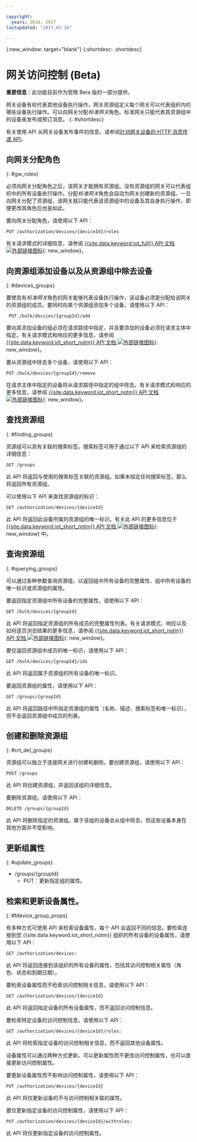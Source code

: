 ```yaml
---

copyright:
  years: 2016, 2017
lastupdated: "2017-03-16"

---
```


{:new_window: target="blank"}
{:shortdesc: .shortdesc}

# 网关访问控制 (Beta)

**重要信息**：此功能目前作为受限 Beta 版的一部分提供。

网关设备有权代表其他设备执行操作。网关资源组定义每个网关可以代表组织内的哪些设备执行操作。可以向网关分配*标准网关*角色。标准网关只能代表其资源组中的设备来发布或预订消息。
{: #shortdesc}


有关使用 API 从网关设备发布事件的信息，请参阅[针对网关设备的 HTTP 消息传递 API](../gateways/gw_intro_api.html)。

## 向网关分配角色
{: #gw_roles}

必须向网关分配角色之后，该网关才能拥有资源组。没有资源组的网关可以代表组织中的所有设备执行操作。分配*标准网关*角色会自动为网关创建新的资源组。一旦向网关分配了资源组，该网关就只能代表该资源组中的设备及其自身执行操作，即便更改其角色后也是如此。

要向网关分配角色，请使用以下 API：

```
PUT /authorization/devices/{deviceId}/roles
```

有关请求模式的详细信息，请参阅 [{{site.data.keyword.iot_full}} API 文档 ![外部链接图标](../../../icons/launch-glyph.svg "外部链接图标")](https://docs.internetofthings.ibmcloud.com/apis/swagger/v0002-beta/security-gateway-beta.html#!/Limited_Gateway/put_authorization_devices_deviceId_roles){: new_window}。

## 向资源组添加设备以及从资源组中除去设备
{: #devices_groups}

要使具有*标准网关*角色的网关能够代表设备执行操作，该设备必须是分配给该网关的资源组的成员。要同时向某个资源组添加多个设备，请使用以下 API：

```
 PUT /bulk/devices/{groupId}/add
```

要向其添加设备的组必须在请求路径中指定，并且要添加的设备必须在请求主体中指定。有关请求模式和响应的更多信息，请参阅 [{{site.data.keyword.iot_short_notm}} API 文档 ![外部链接图标](../../../icons/launch-glyph.svg "外部链接图标")](https://docs.internetofthings.ibmcloud.com/apis/swagger/v0002-beta/security-gateway-beta.html#!/Limited_Gateway/put_bulk_devices_groupId_add){: new_window}。

要从资源组中除去多个设备，请使用以下 API：

```
PUT /bulk/devices/{groupId}/remove
```

在请求主体中指定的设备将从请求路径中指定的组中除去。有关请求模式和响应的更多信息，请参阅 [{{site.data.keyword.iot_short_notm}} API 文档 ![外部链接图标](../../../icons/launch-glyph.svg "外部链接图标")](https://docs.internetofthings.ibmcloud.com/apis/swagger/v0002-beta/security-gateway-beta.html#!/Limited_Gateway/put_bulk_devices_groupId_remove){: new_window}。

## 查找资源组
{: #finding_groups}

资源组可以具有关联的搜索标签。搜索标签可用于通过以下 API 来检索资源组的详细信息：

```
GET /groups
```

此 API 将返回与使用的搜索标签关联的资源组。如果未指定任何搜索标签，那么将返回所有资源组。<!-- For more information about the request schema, response, and how to page through results, see the [{{site.data.keyword.iot_short_notm}} API documentation](LINK TO CORRECT API). -->

可以使用以下 API 来查找资源组的标识：

```
GET /authorization/devices/{deviceId}
```

此 API 将返回此设备所属的资源组的唯一标识。有关此 API 的更多信息位于 [{{site.data.keyword.iot_short_notm}} API 文档 ![外部链接图标](../../../icons/launch-glyph.svg "外部链接图标")](https://docs.internetofthings.ibmcloud.com/apis/swagger/v0002-beta/security-gateway-beta.html#!/Limited_Gateway/get_authorization_devices_deviceId){: new_window} 中。


## 查询资源组
{: #querying_groups}

可以通过各种参数查询资源组，以返回组中所有设备的完整属性、组中所有设备的唯一标识或资源组的属性。

要返回指定资源组中所有设备的完整属性，请使用以下 API：

```
GET /bulk/devices/{groupId}
```

此 API 将返回指定资源组的所有成员的完整属性列表。有关请求模式、响应以及如何逐页浏览结果的更多信息，请参阅 [{{site.data.keyword.iot_short_notm}} API 文档 ![外部链接图标](../../../icons/launch-glyph.svg "外部链接图标")](https://docs.internetofthings.ibmcloud.com/apis/swagger/v0002-beta/security-gateway-beta.html#!/Limited_Gateway/get_bulk_devices_groupId){: new_window}。

要仅返回资源组中成员的唯一标识，请使用以下 API：

```
GET /bulk/devices/{groupId}/ids
```

此 API 将返回属于资源组的所有设备的唯一标识。<!-- For more information on the request schema and responses, see the [{{site.data.keyword.iot_short_notm}} API documentation](LINK TO CORRECT API). -->

要返回资源组的属性，请使用以下 API：

```
GET /groups/{groupId}
```

此 API 将返回路径中所指定资源组的属性（名称、描述、搜索标签和唯一标识），但不会返回资源组中成员的列表。<!-- For more information on the request schema and responses, see the [{{site.data.keyword.iot_short_notm}} API documentation](LINK TO CORRECT API). -->

## 创建和删除资源组
{: #crt_del_groups}

资源组可以独立于连接网关进行创建和删除。要创建资源组，请使用以下 API：

```
POST /groups
```

此 API 将创建资源组，并返回该组的详细信息。<!-- For details on the request schema and the responses, see the [{{site.data.keyword.iot_short_notm}} API documentation](LINK TO CORRECT API). -->

要删除资源组，请使用以下 API：

```
DELETE /groups/{groupId}
```

此 API 将删除指定的资源组。属于该组的设备会从组中除去，但这些设备本身在其他方面并不受影响。<!-- For more information, see the [{{site.data.keyword.iot_short_notm}} API documentation](LINK TO CORRECT API). -->

## 更新组属性
{: #update_groups}

  - /groups/{groupId}
    - PUT：更新指定组的属性。

## 检索和更新设备属性。
{: #fdevice_group_props}

有多种方式可使用 API 来检索设备属性，每个 API 会返回不同的信息。要检索连接到您 {{site.data.keyword.iot_short_notm}} 组织的所有设备的设备属性，请使用以下 API：

```
GET /authorization/devices:

```

此 API 将返回连接到该组织的所有设备的属性，包括其访问控制相关属性（角色、状态和到期日期）。<!-- For more information on responses and how to page through results, see the [{{site.data.keyword.iot_short_notm}} API documentation](LINK TO CORRECT API). -->

要检索设备属性而不检索访问控制相关信息，请使用以下 API：

```
GET /authorization/devices/{deviceId}
```

此 API 将返回指定设备的所有设备属性，而不返回访问控制信息。<!-- For more information, see the [{{site.data.keyword.iot_short_notm}} device model documentation](LINK TO DEVICE MODEL) and [API documentation](LINK TO CORRECT API). -->

要检索特定设备的访问控制信息，请使用以下 API：

```
GET /authorization/devices/{deviceId}/roles:
```

此 API 将检索指定设备的访问控制相关信息，而不返回其他设备属性。<!-- For more information on the request schema and responses, see the [{{site.data.keyword.iot_short_notm}} API documentation](LINK TO CORRECT API). -->

设备属性可以通过两种方式更新。可以更新属性而不更改访问控制属性，也可以直接更新访问控制属性。

要更新设备属性而不影响访问控制属性，请使用以下 API：

```
PUT /authorization/devices/{deviceId}
```

此 API 将仅更新设备的不与访问控制相关联的属性。<!-- For more information on request schema, see the [{{site.data.keyword.iot_short_notm}} API documentation](LINK TO CORRECT API). -->

要仅更新指定设备的访问控制属性，请使用以下 API：

```
PUT /authorization/devices/{deviceId}/withroles:
```

此 API 将仅更新指定设备的访问控制属性。<!-- For more information on the request schema, see the [{{site.data.keyword.iot_short_notm}} API documentation](LINK TO CORRECT API). -->
